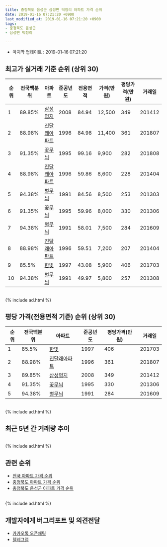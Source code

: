 ```yaml
---
title: 충청북도 음성군 삼성면 덕정리 아파트 가격 순위
date: 2019-01-16 07:21:20 +0900
last_modified_at: 2019-01-16 07:21:20 +0900
tags:
- 충청북도 음성군
- 삼성면 덕정리

---
```


* 마지막 업데이트 : 2019-01-16 07:21:20

## 최고가 실거래 기준 순위 (상위 30)


|순위|전국백분위|아파트|준공년도|전용면적|가격(만원)|평당가격(만원)|거래일|
|---|---|---|---|---|---|---|---|
|1|89.85%|[삼성명지](https://search.naver.com/search.naver?query=%EC%B6%A9%EC%B2%AD%EB%B6%81%EB%8F%84+%EC%9D%8C%EC%84%B1%EA%B5%B0+%EC%82%BC%EC%84%B1%EB%A9%B4+%EB%8D%95%EC%A0%95%EB%A6%AC+%EC%82%BC%EC%84%B1%EB%AA%85%EC%A7%80)|2008|84.94|12,500|349|201412|
|2|88.98%|[진달래아파트](https://search.naver.com/search.naver?query=%EC%B6%A9%EC%B2%AD%EB%B6%81%EB%8F%84+%EC%9D%8C%EC%84%B1%EA%B5%B0+%EC%82%BC%EC%84%B1%EB%A9%B4+%EB%8D%95%EC%A0%95%EB%A6%AC+%EC%A7%84%EB%8B%AC%EB%9E%98%EC%95%84%ED%8C%8C%ED%8A%B8)|1996|84.98|11,400|361|201807|
|3|91.35%|[꽃무늬](https://search.naver.com/search.naver?query=%EC%B6%A9%EC%B2%AD%EB%B6%81%EB%8F%84+%EC%9D%8C%EC%84%B1%EA%B5%B0+%EC%82%BC%EC%84%B1%EB%A9%B4+%EB%8D%95%EC%A0%95%EB%A6%AC+%EA%BD%83%EB%AC%B4%EB%8A%AC)|1995|99.16|9,900|282|201808|
|4|88.98%|[진달래아파트](https://search.naver.com/search.naver?query=%EC%B6%A9%EC%B2%AD%EB%B6%81%EB%8F%84+%EC%9D%8C%EC%84%B1%EA%B5%B0+%EC%82%BC%EC%84%B1%EB%A9%B4+%EB%8D%95%EC%A0%95%EB%A6%AC+%EC%A7%84%EB%8B%AC%EB%9E%98%EC%95%84%ED%8C%8C%ED%8A%B8)|1996|59.86|8,600|228|201404|
|5|94.38%|[별무늬](https://search.naver.com/search.naver?query=%EC%B6%A9%EC%B2%AD%EB%B6%81%EB%8F%84+%EC%9D%8C%EC%84%B1%EA%B5%B0+%EC%82%BC%EC%84%B1%EB%A9%B4+%EB%8D%95%EC%A0%95%EB%A6%AC+%EB%B3%84%EB%AC%B4%EB%8A%AC)|1991|84.56|8,500|253|201303|
|6|91.35%|[꽃무늬](https://search.naver.com/search.naver?query=%EC%B6%A9%EC%B2%AD%EB%B6%81%EB%8F%84+%EC%9D%8C%EC%84%B1%EA%B5%B0+%EC%82%BC%EC%84%B1%EB%A9%B4+%EB%8D%95%EC%A0%95%EB%A6%AC+%EA%BD%83%EB%AC%B4%EB%8A%AC)|1995|59.96|8,000|330|201306|
|7|94.38%|[별무늬](https://search.naver.com/search.naver?query=%EC%B6%A9%EC%B2%AD%EB%B6%81%EB%8F%84+%EC%9D%8C%EC%84%B1%EA%B5%B0+%EC%82%BC%EC%84%B1%EB%A9%B4+%EB%8D%95%EC%A0%95%EB%A6%AC+%EB%B3%84%EB%AC%B4%EB%8A%AC)|1991|58.01|7,500|284|201609|
|8|88.98%|[진달래아파트](https://search.naver.com/search.naver?query=%EC%B6%A9%EC%B2%AD%EB%B6%81%EB%8F%84+%EC%9D%8C%EC%84%B1%EA%B5%B0+%EC%82%BC%EC%84%B1%EB%A9%B4+%EB%8D%95%EC%A0%95%EB%A6%AC+%EC%A7%84%EB%8B%AC%EB%9E%98%EC%95%84%ED%8C%8C%ED%8A%B8)|1996|59.51|7,200|207|201404|
|9|85.5%|[한빛](https://search.naver.com/search.naver?query=%EC%B6%A9%EC%B2%AD%EB%B6%81%EB%8F%84+%EC%9D%8C%EC%84%B1%EA%B5%B0+%EC%82%BC%EC%84%B1%EB%A9%B4+%EB%8D%95%EC%A0%95%EB%A6%AC+%ED%95%9C%EB%B9%9B)|1997|43.08|5,900|406|201703|
|10|94.38%|[별무늬](https://search.naver.com/search.naver?query=%EC%B6%A9%EC%B2%AD%EB%B6%81%EB%8F%84+%EC%9D%8C%EC%84%B1%EA%B5%B0+%EC%82%BC%EC%84%B1%EB%A9%B4+%EB%8D%95%EC%A0%95%EB%A6%AC+%EB%B3%84%EB%AC%B4%EB%8A%AC)|1991|49.97|5,800|257|201308|


<br>
{% include ad.html %}
<br>

## 평당 가격(전용면적 기준) 순위 (상위 30)


|순위|전국백분위|아파트|준공년도|평당가격(만원)|거래일|
|---|---|---|---|---|---|
|1|85.5%|[한빛](https://search.naver.com/search.naver?query=%EC%B6%A9%EC%B2%AD%EB%B6%81%EB%8F%84+%EC%9D%8C%EC%84%B1%EA%B5%B0+%EC%82%BC%EC%84%B1%EB%A9%B4+%EB%8D%95%EC%A0%95%EB%A6%AC+%ED%95%9C%EB%B9%9B)|1997|406|201703|
|2|88.98%|[진달래아파트](https://search.naver.com/search.naver?query=%EC%B6%A9%EC%B2%AD%EB%B6%81%EB%8F%84+%EC%9D%8C%EC%84%B1%EA%B5%B0+%EC%82%BC%EC%84%B1%EB%A9%B4+%EB%8D%95%EC%A0%95%EB%A6%AC+%EC%A7%84%EB%8B%AC%EB%9E%98%EC%95%84%ED%8C%8C%ED%8A%B8)|1996|361|201807|
|3|89.85%|[삼성명지](https://search.naver.com/search.naver?query=%EC%B6%A9%EC%B2%AD%EB%B6%81%EB%8F%84+%EC%9D%8C%EC%84%B1%EA%B5%B0+%EC%82%BC%EC%84%B1%EB%A9%B4+%EB%8D%95%EC%A0%95%EB%A6%AC+%EC%82%BC%EC%84%B1%EB%AA%85%EC%A7%80)|2008|349|201412|
|4|91.35%|[꽃무늬](https://search.naver.com/search.naver?query=%EC%B6%A9%EC%B2%AD%EB%B6%81%EB%8F%84+%EC%9D%8C%EC%84%B1%EA%B5%B0+%EC%82%BC%EC%84%B1%EB%A9%B4+%EB%8D%95%EC%A0%95%EB%A6%AC+%EA%BD%83%EB%AC%B4%EB%8A%AC)|1995|330|201306|
|5|94.38%|[별무늬](https://search.naver.com/search.naver?query=%EC%B6%A9%EC%B2%AD%EB%B6%81%EB%8F%84+%EC%9D%8C%EC%84%B1%EA%B5%B0+%EC%82%BC%EC%84%B1%EB%A9%B4+%EB%8D%95%EC%A0%95%EB%A6%AC+%EB%B3%84%EB%AC%B4%EB%8A%AC)|1991|284|201609|


<br>
{% include ad.html %}
<br>

## 최근 5년 간 거래량 추이


<div style="width:100%;">
    <canvas id="deal_progress" height="250"></canvas>
</div>

<script>
new Chart(document.getElementById("deal_progress"), {
    type: 'line',
    data: {
        labels: ['201401','201402','201403','201404','201405','201406','201407','201408','201409','201410','201411','201412','201501','201502','201503','201504','201505','201506','201507','201508','201509','201510','201511','201512','201601','201602','201603','201604','201605','201606','201607','201608','201609','201610','201611','201612','201701','201702','201703','201704','201705','201706','201707','201708','201709','201710','201711','201712','201801','201802','201803','201804','201805','201806','201807','201808','201809','201810','201811','201812','201901'],
        datasets: [{
            label: '실거래 수',
            pointRadius: 1,
            data: [1, 3, 0, 22, 1, 3, 8, 4, 0, 1, 5, 2, 1, 9, 3, 13, 7, 1, 1, 10, 1, 4, 1, 0, 2, 4, 3, 3, 3, 0, 2, 1, 1, 7, 0, 2, 1, 3, 3, 4, 3, 1, 3, 1, 0, 2, 2, 0, 1, 2, 3, 4, 1, 3, 1, 2, 1, 0, 1, 0, 0],
            borderColor: "rgba(255, 201, 14, 1)",
            backgroundColor: "rgba(255, 201, 14, 0.5)",
            fill: true,
        }]
    },
    options: {
        responsive: true,
        title: {
            display: true,
            text: '5년간 거래량 추이'
        },
        tooltips: {
            mode: 'index',
            intersect: false,
        },
        hover: {
            mode: 'nearest',
            intersect: true
        },
        scales: {
            xAxes: [{
                display: true,
                scaleLabel: {
                    display: true,
                    labelString: '년/월'
                }
            }],
            yAxes: [{
                display: true,
                ticks: {
                    suggestedMin: 0,
                },
                scaleLabel: {
                    display: true,
                    labelString: '실거래 수'
                }
            }]
        }
    }
});

</script>


<br>
{% include ad.html %}
<br>

## 관련 순위

- [전국 아파트 가격 순위](https://inasie.github.io/apt-ranking/전국)
- [충청북도 아파트 가격 순위](https://inasie.github.io/apt-ranking/충청북도)
- [충청북도 음성군 아파트 가격 순위](https://inasie.github.io/apt-ranking/충청북도-음성군)


<br>
{% include ad.html %}
<br>

## 개발자에게 버그리포트 및 의견전달

- [카카오톡 오픈채팅](https://open.kakao.com/o/gLJUAP4)
- [텔레그램](https://t.me/inasie)

